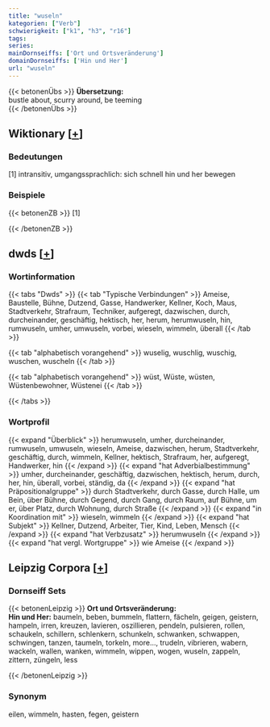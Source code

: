 ```yaml
---
title: "wuseln"
kategorien: ["Verb"]
schwierigkeit: ["k1", "h3", "r16"]
tags:
series:
mainDornseiffs: ['Ort und Ortsveränderung']
domainDornseiffs: ['Hin und Her']
url: "wuseln"
---
```


{{< betonenÜbs >}}
**Übersetzung:**  
bustle about, scurry around, be teeming  
{{< /betonenÜbs >}}

## Wiktionary [[+](https://de.wiktionary.org/wiki/wuseln)]

### Bedeutungen
[1] intransitiv, umgangssprachlich: sich schnell hin und her bewegen  

### Beispiele
{{< betonenZB >}}
[1]  

{{< /betonenZB >}}


## dwds [[+](https://www.dwds.de/wb/wuseln)]

### Wortinformation
{{< tabs "Dwds" >}}
{{< tab "Typische Verbindungen" >}}
Ameise, Baustelle, Bühne, Dutzend, Gasse, Handwerker, Kellner, Koch, Maus, Stadtverkehr, Strafraum, Techniker, aufgeregt, dazwischen, durch, durcheinander, geschäftig, hektisch, her, herum, herumwuseln, hin, rumwuseln, umher, umwuseln, vorbei, wieseln, wimmeln, überall
{{< /tab >}}

{{< tab "alphabetisch vorangehend" >}}
wuselig, wuschlig, wuschig, wuschen, wuscheln
{{< /tab >}}

{{< tab "alphabetisch vorangehend" >}}
wüst, Wüste, wüsten, Wüstenbewohner, Wüstenei
{{< /tab >}}

{{< /tabs >}}

### Wortprofil
{{< expand "Überblick" >}} herumwuseln, umher, durcheinander, rumwuseln, umwuseln, wieseln, Ameise, dazwischen, herum, Stadtverkehr, geschäftig, durch, wimmeln, Kellner, hektisch, Strafraum, her, aufgeregt, Handwerker, hin {{< /expand >}}
{{< expand "hat Adverbialbestimmung" >}} umher, durcheinander, geschäftig, dazwischen, hektisch, herum, durch, her, hin, überall, vorbei, ständig, da {{< /expand >}}
{{< expand "hat Präpositionalgruppe" >}} durch Stadtverkehr, durch Gasse, durch Halle, um Bein, über Bühne, durch Gegend, durch Gang, durch Raum, auf Bühne, um er, über Platz, durch Wohnung, durch Straße {{< /expand >}}
{{< expand "in Koordination mit" >}} wieseln, wimmeln {{< /expand >}}
{{< expand "hat Subjekt" >}} Kellner, Dutzend, Arbeiter, Tier, Kind, Leben, Mensch {{< /expand >}}
{{< expand "hat Verbzusatz" >}} herumwuseln {{< /expand >}}
{{< expand "hat vergl. Wortgruppe" >}} wie Ameise {{< /expand >}}

## Leipzig Corpora [[+](https://corpora.uni-leipzig.de/en/res?word=wuseln&corpusId=deu_newscrawl-public_2018)]

### Dornseiff Sets
{{< betonenLeipzig >}}
**Ort und Ortsveränderung:**  
**Hin und Her:** baumeln, beben, bummeln, flattern, fächeln, geigen, geistern, hampeln, irren, kreuzen, lavieren, oszillieren, pendeln, pulsieren, rollen, schaukeln, schillern, schlenkern, schunkeln, schwanken, schwappen, schwingen, tanzen, taumeln, torkeln, more..., trudeln, vibrieren, wabern, wackeln, wallen, wanken, wimmeln, wippen, wogen, wuseln, zappeln, zittern, züngeln, less  

{{< /betonenLeipzig >}}

### Synonym
eilen, wimmeln, hasten, fegen, geistern

